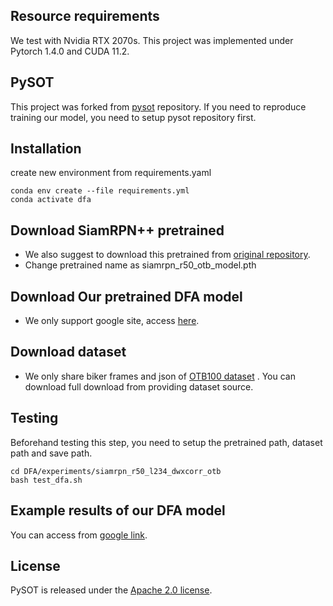 
## Resource requirements
We test with Nvidia RTX 2070s. This project was implemented under Pytorch 1.4.0 and CUDA 11.2.


## PySOT 
This project was forked from [pysot](https://github.com/STVIR/pysot) repository. If you need to reproduce training our model, you need to setup pysot repository first.

## Installation
create new environment from requirements.yaml
```
conda env create --file requirements.yml
conda activate dfa
```

## Download SiamRPN++ pretrained
 - We also suggest to download this pretrained from [original repository](https://drive.google.com/open?id=1Cx_oHu6o0gNeH7F9zZrgevfAGdyWC4D5). 
 - Change pretrained name as siamrpn_r50_otb_model.pth

## Download Our pretrained DFA model
 - We only support google site, access [here](https://drive.google.com/file/d/1Vy49AdqLsCre_OONWC7KQDsXJDbPSoDX/view?usp=sharing). 
 
## Download dataset
 - We only share biker frames and json of [OTB100 dataset](https://drive.google.com/drive/folders/10H_DNcP-adPoYPqdx-PrmxRwcXlpnu6i?usp=sharing) . You can download full download from providing dataset source. 
 
 
## Testing
Beforehand testing this step, you need to setup the pretrained path, dataset path and save path.
```
cd DFA/experiments/siamrpn_r50_l234_dwxcorr_otb
bash test_dfa.sh
```

## Example results of our DFA model
You can access from [google link](https://drive.google.com/drive/folders/1Mu4gSLezScd7JCbjhEkvNAa9I1Mg_amI?usp=sharing).

## License
PySOT is released under the [Apache 2.0 license](https://github.com/wattanapong/DFA/blob/main/LICENSE).
